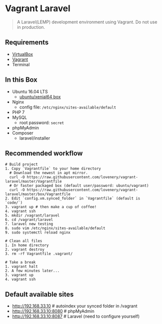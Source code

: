 # Vagrant Laravel

> A Laravel(LEMP) development environment using Vagrant.
Do not use in production.

## Requirements

- [VirtualBox](https://www.virtualbox.org/)
- [Vagrant](https://www.vagrantup.com/)
- Terminal

## In this Box

- Ubuntu 16.04 LTS
  - [ubuntu/xenial64 box](https://app.vagrantup.com/ubuntu/boxes/xenial64)
- Nginx
  - config file: `/etc/nginx/sites-available/default`
- PHP 7
- MySQL
  - root password: `secret`
- phpMyAdmin
- Composer
  - laravel/installer

## Recommended workflow

```shell
# Build project
1. Copy `Vagrantfile` to your home directory
  # Download the newest in apt mirror.
  curl -O https://raw.githubusercontent.com/lovenery/vagrant-laravel/master/Vagrantfile
  # Or faster packaged box (default user/password: ubuntu/vagrant)
  curl -O https://raw.githubusercontent.com/lovenery/vagrant-laravel/master/box/Vagrantfile
2. Edit `config.vm.synced_folder` in `Vagrantfile` (default is `code/`)
3. vagrant up # then make a cup of coffee!
4. vagrant ssh
5. mkdir /vagrant/laravel
6. cd /vagrant/laravel
7. laravel new testing
8. sudo vim /etc/nginx/sites-available/default
9. sudo systemctl reload nginx

# Clean all files
1. In home directory
2. vagrant destroy
3. rm -rf Vagrantfile .vagrant/

# Take a break
1. vagrant halt
2. A few minutes later...
3. vagrant up
4. vagrant ssh
```

## Default available sites

- http://192.168.33.10 # autoindex your synced folder in /vagrant
- http://192.168.33.10:8080 # phpMyAdmin
- http://192.168.33.10:8087 # Laravel (need to configure yourself)
